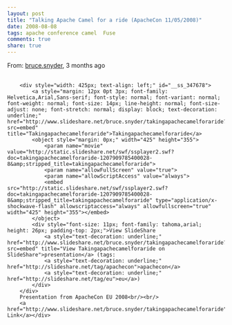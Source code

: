 ```yaml
---
layout: post
title: "Talking Apache Camel for a ride (ApacheCon 11/05/2008)"
date: 2008-08-08
tags: apache conference camel  Fuse
comments: true
share: true
---
```


<div class='post'>
    <div><span style="font-size:14;"></span>From:
        <a href="http://www.slideshare.net/bruce.snyder/">bruce.snyder</a>, 3 months ago<br/><br/>

        <div style="width: 425px; text-align: left;" id="__ss_347678">
            <a style="margin: 12px 0pt 3px; font-family: Helvetica,Arial,Sans-serif; font-style: normal; font-variant: normal; font-weight: normal; font-size: 14px; line-height: normal; font-size-adjust: none; font-stretch: normal; display: block; text-decoration: underline;" href="http://www.slideshare.net/bruce.snyder/takingapachecamelforaride?src=embed" title="Takingapachecamelforaride">Takingapachecamelforaride</a>
            <object style="margin: 0px;" width="425" height="355">
                <param name="movie" value="http://static.slideshare.net/swf/ssplayer2.swf?doc=takingapachecamelforaride-1207909785400028-8&amp;stripped_title=takingapachecamelforaride">
                <param name="allowFullScreen" value="true">
                <param name="allowScriptAccess" value="always">
                <embed src="http://static.slideshare.net/swf/ssplayer2.swf?doc=takingapachecamelforaride-1207909785400028-8&amp;stripped_title=takingapachecamelforaride" type="application/x-shockwave-flash" allowscriptaccess="always" allowfullscreen="true" width="425" height="355"></embed>
            </object>
            <div style="font-size: 11px; font-family: tahoma,arial; height: 26px; padding-top: 2px;">View SlideShare
                <a style="text-decoration: underline;" href="http://www.slideshare.net/bruce.snyder/takingapachecamelforaride?src=embed" title="View Takingapachecamelforaride on SlideShare">presentation</a> (tags:
                <a style="text-decoration: underline;" href="http://slideshare.net/tag/apachecon">apachecon</a>
                <a style="text-decoration: underline;" href="http://slideshare.net/tag/eu">eu</a>)
            </div>
        </div>
        Presentation from ApacheCon EU 2008<br/><br/>
        <a href="http://www.slideshare.net/bruce.snyder/takingapachecamelforaride">SlideShare Link</a></div>
</div>
